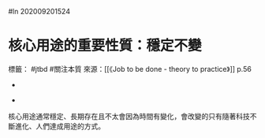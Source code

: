 #ln 202009201524
# 核心用途的重要性質：穩定不變
標籤： #jtbd #關注本質 
來源：[[《Job to be done - theory to practice》]] p.56

-

>

-

核心用途通常穩定、長期存在且不太會因為時間有變化，會改變的只有隨著科技不斷進化、人們達成用途的方式。